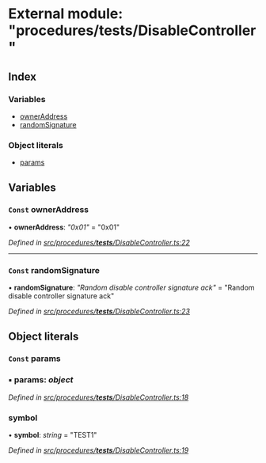 # External module: "procedures/**tests**/DisableController"

## Index

### Variables

- [ownerAddress](_procedures___tests___disablecontroller_.md#const-owneraddress)
- [randomSignature](_procedures___tests___disablecontroller_.md#const-randomsignature)

### Object literals

- [params](_procedures___tests___disablecontroller_.md#const-params)

## Variables

### `Const` ownerAddress

• **ownerAddress**: _"0x01"_ = "0x01"

_Defined in [src/procedures/**tests**/DisableController.ts:22](https://github.com/PolymathNetwork/polymath-sdk/blob/d80c6e9/src/procedures/__tests__/DisableController.ts#L22)_

---

### `Const` randomSignature

• **randomSignature**: _"Random disable controller signature ack"_ = "Random disable controller signature ack"

_Defined in [src/procedures/**tests**/DisableController.ts:23](https://github.com/PolymathNetwork/polymath-sdk/blob/d80c6e9/src/procedures/__tests__/DisableController.ts#L23)_

## Object literals

### `Const` params

### ▪ **params**: _object_

_Defined in [src/procedures/**tests**/DisableController.ts:18](https://github.com/PolymathNetwork/polymath-sdk/blob/d80c6e9/src/procedures/__tests__/DisableController.ts#L18)_

### symbol

• **symbol**: _string_ = "TEST1"

_Defined in [src/procedures/**tests**/DisableController.ts:19](https://github.com/PolymathNetwork/polymath-sdk/blob/d80c6e9/src/procedures/__tests__/DisableController.ts#L19)_
